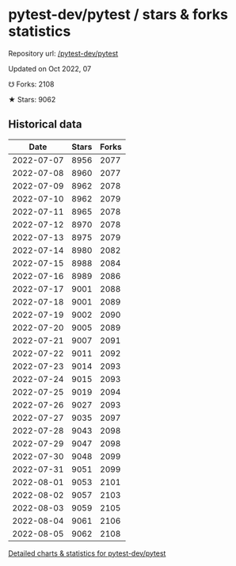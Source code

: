 # pytest-dev/pytest / stars & forks statistics

Repository url: [/pytest-dev/pytest](https://github.com/pytest-dev/pytest)

Updated on Oct 2022, 07

☋ Forks: 2108

★ Stars: 9062

## Historical data
| Date | Stars | Forks |
|------|-------|-------|
| 2022-07-07 | 8956 | 2077 | 
| 2022-07-08 | 8960 | 2077 | 
| 2022-07-09 | 8962 | 2078 | 
| 2022-07-10 | 8962 | 2079 | 
| 2022-07-11 | 8965 | 2078 | 
| 2022-07-12 | 8970 | 2078 | 
| 2022-07-13 | 8975 | 2079 | 
| 2022-07-14 | 8980 | 2082 | 
| 2022-07-15 | 8988 | 2084 | 
| 2022-07-16 | 8989 | 2086 | 
| 2022-07-17 | 9001 | 2088 | 
| 2022-07-18 | 9001 | 2089 | 
| 2022-07-19 | 9002 | 2090 | 
| 2022-07-20 | 9005 | 2089 | 
| 2022-07-21 | 9007 | 2091 | 
| 2022-07-22 | 9011 | 2092 | 
| 2022-07-23 | 9014 | 2093 | 
| 2022-07-24 | 9015 | 2093 | 
| 2022-07-25 | 9019 | 2094 | 
| 2022-07-26 | 9027 | 2093 | 
| 2022-07-27 | 9035 | 2097 | 
| 2022-07-28 | 9043 | 2098 | 
| 2022-07-29 | 9047 | 2098 | 
| 2022-07-30 | 9048 | 2099 | 
| 2022-07-31 | 9051 | 2099 | 
| 2022-08-01 | 9053 | 2101 | 
| 2022-08-02 | 9057 | 2103 | 
| 2022-08-03 | 9059 | 2105 | 
| 2022-08-04 | 9061 | 2106 | 
| 2022-08-05 | 9062 | 2108 | 


[Detailed charts & statistics for pytest-dev/pytest](https://reviewgithub.com/rep/pytest-dev/pytest)
